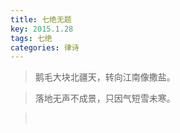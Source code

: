 ```yaml
---
title: 七绝无题
key: 2015.1.28
tags: 七绝
categories: 律诗
---
```


<blockquote class="blockquote-center">鹅毛大块北疆天，转向江南像撒盐。
</blockquote>
<blockquote class="blockquote-center">落地无声不成景，只因气短雪未寒。
</blockquote>
<blockquote class="blockquote-center"></br>
</blockquote>
